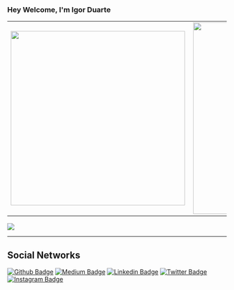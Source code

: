 ### Hey Welcome, I'm Igor Duarte

<center>
    <table>
        <tr>
            <td>
                <img width="400px" align="left" src="https://github-readme-stats.vercel.app/api/top-langs/?username=IgorDuarte17&hide=html&layout=compact&theme=gruvbox" /></td>
            <td>
                <img width="440px" align="left" src="https://github-readme-stats.vercel.app/api?username=IgorDuarte17&theme=gruvbox&show_icons=true" />
            </td>
        </tr>  
    </table>
</center>

<a href="https://github.com/IgorSantos17/Resume">
  <img align="center" src="https://github-readme-stats.vercel.app/api/pin/?username=IgorDuarte17&repo=Resume&theme=gruvbox" />
</a>

<hr>

## **Social Networks**

[![Github Badge](https://img.shields.io/badge/github-%23100000.svg?&style=for-the-badge&logo=github&logoColor=white&link=https://github.com/IgorSantos17)](https://github.com/IgorSantos17/)
[![Medium Badge](https://img.shields.io/badge/medium-%2312100E.svg?&style=for-the-badge&logo=medium&logoColor=white&link=https://medium.com/@IgorSantos17)](https://medium.com/@IgorSantos17)
[![Linkedin Badge](https://img.shields.io/badge/linkedin-%230077B5.svg?&style=for-the-badge&logo=linkedin&logoColor=white&link=https://www.linkedin.com/in/igorsantoos17/)](https://www.linkedin.com/in/igorsantoos17/)
[![Twitter Badge](https://img.shields.io/badge/twitter-%231DA1F2.svg?&style=for-the-badge&logo=twitter&logoColor=white&link=https://twitter.com/IgorSantoos17)](https://twitter.com/IgorSantoos17)
[![Instagram Badge](https://img.shields.io/badge/instagram-%23E4405F.svg?&style=for-the-badge&logo=instagram&logoColor=white&link=https://www.instagram.com/igoorsantos17/)](https://www.instagram.com/igoorsantos17/)
